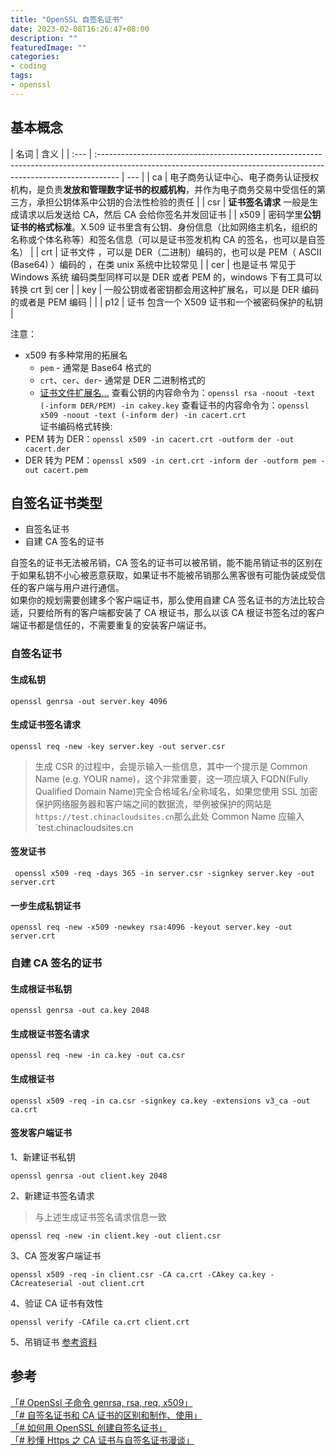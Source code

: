 ```yaml
---
title: "OpenSSL 自签名证书"
date: 2023-02-08T16:26:47+08:00
description: ""
featuredImage: ""
categories:
- coding
tags:
- openssl
---
```

## 基本概念

| 名词 | 含义                                                                                                                                                               |
| :--- | :----------------------------------------------------------------------------------------------------------------------------------------------------------------- | --- |
| ca   | 电子商务认证中心、电子商务认证授权机构，是负责**发放和管理数字证书的权威机构**，并作为电子商务交易中受信任的第三方，承担公钥体系中公钥的合法性检验的责任           |
| csr  | **证书签名请求** 一般是生成请求以后发送给 CA，然后 CA 会给你签名并发回证书                                                                                         |
| x509 | 密码学里**公钥证书的格式标准**。X.509 证书里含有公钥、身份信息（比如网络主机名，组织的名称或个体名称等）和签名信息（可以是证书签发机构 CA 的签名，也可以是自签名） |
| crt  | 证书文件 ，可以是 DER（二进制）编码的，也可以是 PEM（ ASCII (Base64) ）编码的 ，在类 unix 系统中比较常见                                                           |
| cer  | 也是证书 常见于 Windows 系统 编码类型同样可以是 DER 或者 PEM 的，windows 下有工具可以转换 crt 到 cer                                                               |
| key  | 一般公钥或者密钥都会用这种扩展名，可以是 DER 编码的或者是 PEM 编码                                                                                                 |     |
| p12  | 证书 包含一个 X509 证书和一个被密码保护的私钥                                                                                                                      |

注意：

- x509 有多种常用的拓展名
  - `pem` - 通常是 Base64 格式的
  - `crt`、`cer`、`der`- 通常是 DER 二进制格式的
  - [证书文件扩展名...](https://zh.wikipedia.org/wiki/X.509#%E8%AF%81%E4%B9%A6%E6%96%87%E4%BB%B6%E6%89%A9%E5%B1%95%E5%90%8D)
    查看公钥的内容命令为：`openssl rsa -noout -text (-inform DER/PEM) -in cakey.key`
    查看证书的内容命令为：`openssl x509 -noout -text (-inform der) -in cacert.crt`  
    证书编码格式转换:
- PEM 转为 DER：`openssl x509 -in cacert.crt -outform der -out cacert.der`
- DER 转为 PEM：`openssl x509 -in cert.crt -inform der -outform pem -out cacert.pem`

## 自签名证书类型

- 自签名证书
- 自建 CA 签名的证书

自签名的证书无法被吊销，CA 签名的证书可以被吊销，能不能吊销证书的区别在于如果私钥不小心被恶意获取，如果证书不能被吊销那么黑客很有可能伪装成受信任的客户端与用户进行通信。  
如果你的规划需要创建多个客户端证书，那么使用自建 CA 签名证书的方法比较合适，只要给所有的客户端都安装了 CA 根证书，那么以该 CA 根证书签名过的客户端证书都是信任的，不需要重复的安装客户端证书。

### 自签名证书

#### 生成私钥

```shell
openssl genrsa -out server.key 4096
```

#### 生成证书签名请求

```shell
openssl req -new -key server.key -out server.csr
```

> 生成 CSR 的过程中，会提示输入一些信息，其中一个提示是 Common Name (e.g. YOUR name)，这个非常重要，这一项应填入 FQDN(Fully Qualified Domain Name)完全合格域名/全称域名，如果您使用 SSL 加密保护网络服务器和客户端之间的数据流，举例被保护的网站是 `https://test.chinacloudsites.cn`那么此处 Common Name 应输入 `test.chinacloudsites.cn

#### 签发证书

```shell
 openssl x509 -req -days 365 -in server.csr -signkey server.key -out server.crt
```

#### 一步生成私钥证书

```shell
openssl req -new -x509 -newkey rsa:4096 -keyout server.key -out server.crt
```

### 自建 CA 签名的证书

#### 生成根证书私钥

```shell
openssl genrsa -out ca.key 2048
```

#### 生成根证书签名请求

```shell
openssl req -new -in ca.key -out ca.csr
```

#### 生成根证书

```shell
openssl x509 -req -in ca.csr -signkey ca.key -extensions v3_ca -out ca.crt
```

#### 签发客户端证书

1、新建证书私钥

```shell
openssl genrsa -out client.key 2048
```

2、新建证书签名请求

> 与上述生成证书签名请求信息一致

```shell
openssl req -new -in client.key -out client.csr
```

3、CA 签发客户端证书

```shell
openssl x509 -req -in client.csr -CA ca.crt -CAkey ca.key -CAcreateserial -out client.crt
```

4、验证 CA 证书有效性

```shell
openssl verify -CAfile ca.crt client.crt
```

5、吊销证书 [参考资料](https://www.cnblogs.com/zhaobowen/p/13321578.html)

## 参考

[「# OpenSsl 子命令 genrsa, rsa, req, x509」](https://blog.csdn.net/t990423909/article/details/120837032)  
[「# 自签名证书和 CA 证书的区别和制作、使用」](https://www.cnblogs.com/zhaobowen/p/13321578.html)  
[「# 如何用 OpenSSL 创建自签名证书」](https://docs.azure.cn/zh-cn/articles/azure-operations-guide/application-gateway/aog-application-gateway-howto-create-self-signed-cert-via-openssl)  
[「# 秒懂 Https 之 CA 证书与自签名证书漫谈」](https://shusheng007.top/2020/07/25/1-3/)  
